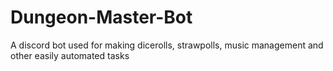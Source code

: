 # Dungeon-Master-Bot
A discord bot used for making dicerolls, strawpolls, music management and other easily automated tasks
